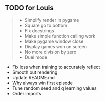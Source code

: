 ## TODO for Louis

> * Simplify render in pygame
> * Square go to bottom
> * Fix docstrings
> * Make simple function calling work
> * Make pygame window close
> * Display games won on screen
> * No more division by zero
> * Duel mode
* Fix loss when training to accurately reflect
* Smooth out rendering
* Update README.md
* Why always win first episode
* Tune random seed and q learning values
* Order imports
